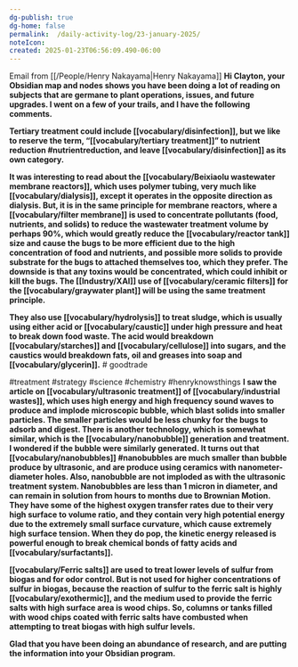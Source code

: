 ```yaml
---
dg-publish: true
dg-home: false
permalink:	/daily-activity-log/23-january-2025/
noteIcon:	
created: 2025-01-23T06:56:09.490-06:00
---
```

Email from [[/People/Henry Nakayama\|Henry Nakayama]]
  **Hi Clayton, your Obsidian map and nodes shows you have been doing a lot of reading on subjects that are germane to plant operations, issues, and future upgrades. I went on a few of your trails, and I have the following comments.**

  **Tertiary treatment could include [[vocabulary/disinfection]], but we like to reserve the term, “[[vocabulary/tertiary treatment]]” to nutrient reduction #nutrientreduction, and leave [[vocabulary/disinfection]] as its own category.**

  **It was interesting to read about the [[vocabulary/Beixiaolu wastewater membrane reactors]], which uses polymer tubing, very much like [[vocabulary/dialysis]], except it operates in the opposite direction as dialysis. But, it is in the same principle for membrane reactors, where a [[vocabulary/filter membrane]] is used to concentrate pollutants (food, nutrients, and solids) to reduce the wastewater treatment volume by perhaps 90%, which would greatly reduce the [[vocabulary/reactor tank]] size and cause the bugs to be more efficient due to the high concentration of food and nutrients, and possible more solids to provide substrate for the bugs to attached themselves too, which they prefer. The downside is that any toxins would be concentrated, which could inhibit or kill the bugs. The [[Industry/XAI]] use of [[vocabulary/ceramic filters]] for the [[vocabulary/graywater plant]] will be using the same treatment principle.**

  **They also use [[vocabulary/hydrolysis]] to treat sludge, which is usually using either acid or [[vocabulary/caustic]] under high pressure and heat to break down food waste. The acid would breakdown [[vocabulary/starches]] and [[vocabulary/cellulose]] into sugars, and the caustics would breakdown fats, oil and greases into soap and [[vocabulary/glycerin]].** # goodtrade  

  #treatment #strategy #science #chemistry #henryknowsthings
  **I saw the article on [[vocabulary/ultrasonic treatment]] of [[vocabulary/industrial wastes]], which uses high energy and high frequency sound waves to produce and implode microscopic bubble, which blast solids into smaller particles. The smaller particles would be less chunky for the bugs to adsorb and digest. There is another technology, which is somewhat similar, which is the [[vocabulary/nanobubble]] generation and treatment. I wondered if the bubble were similarly generated. It turns out that [[vocabulary/nanobubbles]] #nanobubbles are much smaller than bubble produce by ultrasonic, and are produce using ceramics with nanometer-diameter holes. Also, nanobubble are not imploded as with the ultrasonic treatment system. Nanobubbles are less than 1 micron in diameter, and can remain in solution from hours to months due to Brownian Motion. They have some of the highest oxygen transfer rates due to their very high surface to volume ratio, and they contain very high potential energy due to the extremely small surface curvature, which cause extremely high surface tension. When they do pop, the kinetic energy released is powerful enough to break chemical bonds of fatty acids and [[vocabulary/surfactants]].**

  **[[vocabulary/Ferric salts]] are used to treat lower levels of sulfur from biogas and for odor control. But is not used for higher concentrations of sulfur in biogas, because the reaction of sulfur to the ferric salt is highly [[vocabulary/exothermic]], and the medium used to provide the ferric salts with high surface area is wood chips. So, columns or tanks filled with wood chips coated with ferric salts have combusted when attempting to treat biogas with high sulfur levels.**

  **Glad that you have been doing an abundance of research, and are putting the information into your Obsidian program.**
